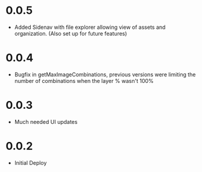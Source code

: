 # 0.0.5
- Added Sidenav with file explorer allowing view of assets and organization. (Also set up for future features)

# 0.0.4
- Bugfix in getMaxImageCombinations, previous versions were limiting the number of combinations when the layer % wasn't 100%

# 0.0.3
- Much needed UI updates

# 0.0.2
- Initial Deploy
